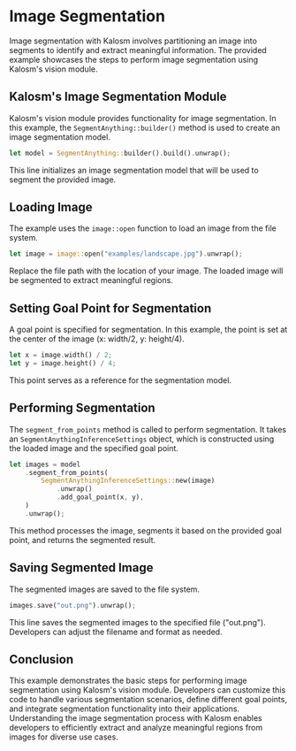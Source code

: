 # Image Segmentation

Image segmentation with Kalosm involves partitioning an image into segments to identify and extract meaningful information. The provided example showcases the steps to perform image segmentation using Kalosm's vision module.

## Kalosm's Image Segmentation Module

Kalosm's vision module provides functionality for image segmentation. In this example, the `SegmentAnything::builder()` method is used to create an image segmentation model.

```rust
let model = SegmentAnything::builder().build().unwrap();
```

This line initializes an image segmentation model that will be used to segment the provided image.

## Loading Image

The example uses the `image::open` function to load an image from the file system.

```rust
let image = image::open("examples/landscape.jpg").unwrap();
```

Replace the file path with the location of your image. The loaded image will be segmented to extract meaningful regions.

## Setting Goal Point for Segmentation

A goal point is specified for segmentation. In this example, the point is set at the center of the image (x: width/2, y: height/4).

```rust
let x = image.width() / 2;
let y = image.height() / 4;
```

This point serves as a reference for the segmentation model.

## Performing Segmentation

The `segment_from_points` method is called to perform segmentation. It takes an `SegmentAnythingInferenceSettings` object, which is constructed using the loaded image and the specified goal point.

```rust
let images = model
    .segment_from_points(
        SegmentAnythingInferenceSettings::new(image)
            .unwrap()
            .add_goal_point(x, y),
    )
    .unwrap();
```

This method processes the image, segments it based on the provided goal point, and returns the segmented result.

## Saving Segmented Image

The segmented images are saved to the file system.

```rust
images.save("out.png").unwrap();
```

This line saves the segmented images to the specified file ("out.png"). Developers can adjust the filename and format as needed.

## Conclusion

This example demonstrates the basic steps for performing image segmentation using Kalosm's vision module. Developers can customize this code to handle various segmentation scenarios, define different goal points, and integrate segmentation functionality into their applications. Understanding the image segmentation process with Kalosm enables developers to efficiently extract and analyze meaningful regions from images for diverse use cases.